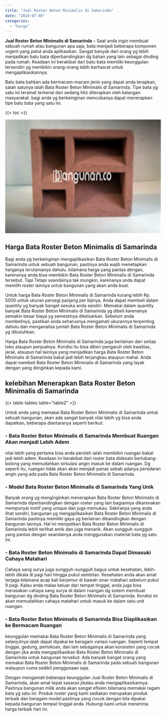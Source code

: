 ```yaml
---
title: "Jual Roster Beton Minimalis di Samarinda"
date: "2024-07-08"
categories: 
  - "harga"
---
```


**Jual Roster Beton Minimalis di Samarinda** – Saat anda ingin membuat sebuah rumah atau bangunan apa saja, bata menjadi beberapa komponen urgent yang patut anda aplikasikan. Sangat banyak dari orang yg lebih menjadikan batu bata diperbandingkan dg bahan yang lain sebagai dinding pada rumah. Keadaan ini berakibat dari batu bata memiliki keunggulan tersendiri yg membikin orang-orang lebih berhasrat untuk mengaplikasikannya.

Batu bata bahkan ada bermacam-macam jenis yang dapat anda terapkan, salah satunya ialah Bata Roster Beton Minimalis di Samarinda. Tipe bata yg satu ini teramat terkenal dan sedang hitz diterapkan oleh kalangan masyarakat. bagi anda yg berkeinginan mencobanya dapat menerapkan tipe batu bata yang satu ini.

{{< toc >}}

![Jual Roster Beton Minimalis di Samarinda](/images/bata-roster-minimalis-11.png)

## Harga Bata Roster Beton Minimalis di Samarinda

Bagi anda yg berkeinginan mengaplikasikan Bata Roster Beton Minimalis di Samarinda untuk sebuah bangunan, pastinya anda wajib menetapkan harganya terutamanya dahulu. bilamana harga yang pantas dengan, karenanya anda bisa membikin Bata Roster Beton Minimalis di Samarinda tersebut. Tapi Tetapi seandainya tak mungkin, karenanya anda dapat memilih roster lainnya untuk bangunan yang akan anda buat.

Untuk harga Bata Roster Beton Minimalis di Samarinda kurang lebih Rp. 5000 untuk ukuran persegi panjang per bijinya. Anda dapat membeli dalam quantity yg banyak banget sesuka anda sendiri. Memakai dalam quantity banyak Bata Roster Beton Minimalis di Samarinda yg dibeli karenanya semakin besar biaya yg semestinya dikeluarkan. Sebelum anda membelinya, pastikan anda seharusnya mengamati ukurannya terpenting dahulu dan menganalisa jumlah Bata Roster Beton Minimalis di Samarinda yg dibutuhkan.

Harga Bata Roster Beton Minimalis di Samarinda juga berlainan dari setiap toko ataupun penjualnya. Kondisi itu bisa diberi pengaruh oleh kwalitas, jarak, ataupun hal lainnya yang menjadikan harga Bata Roster Beton Minimalis di Samarinda bakal jadi lebih terjangkau ataupun mahal. Anda dapat membeli Bata Roster Beton Minimalis di Samarinda yang layak dengan yang diinginkan kepada kami.

## kelebihan Menerapkan Bata Roster Beton Minimalis di Samarinda

{{< table-tables table="table2" >}}

Untuk anda yang memakai Bata Roster Beton Minimalis di Samarinda untuk sebuah bangunan, akan ada sangat banyak nilai lebih yg bisa anda dapatkan, beberapa diantaranya seperti berikut:

### \- Bata Roster Beton Minimalis di Samarinda Membuat Ruangan Akan menjadi Lebih Adem

nilai lebih yang pertama bisa anda peroleh ialah membikin ruangan bakal jadi lebih adem. Keadaan ini berakibat dari roster bata didesain berlubang-bolong yang memudahkan sirkulasi angin masuk ke dalam ruangan. Dg seperti itu, ruangan tidak akan akan menjadi panas sebab adanya peredaran angin yang ada pada Bata Roster Beton Minimalis di Samarinda.

### \- Model Bata Roster Beton Minimalis di Samarinda Yang Unik

Banyak orang yg menginginkan menerapkan Bata Roster Beton Minimalis di Samarinda diperbandingkan dengan roster yang lain bagiannya dikarenakan mempunyai motif yang unique dan juga memukau. Sekiranya yang anda lihat sendiri, bangunan yg mengaplikasikan Bata Roster Beton Minimalis di Samarinda pastinya memiliki gaya yg berlainan dibandingkan dengan bangunan lainnya. Hal ini menjadikan Bata Roster Beton Minimalis di Samarinda lebih terlihat antik dan juga menarik. Akan sungguh-sungguh yang pantas dengan seandainya anda menggunakan material bata yg satu ini.

### \- Bata Roster Beton Minimalis di Samarinda Dapat Dimasuki Cahaya Matahari

Cahaya sang surya juga sungguh-sungguh bagus untuk kesehatan, lebih-lebih dikala di pagi hari hingga pukul sembilan. Kesehatan anda akan amat terjaga bilamana acap kali berjemur di bawah sinar matahari sebelum pukul 9 pagi. Kalau anda malas keluar dari tempat tinggal, anda juga bisa merasakan cahaya sang surya di dalam ruangan dg sistem membuat bangunan dg dinding Bata Roster Beton Minimalis di Samarinda. Kondisi ini akan memudahkan cahaya matahari untuk masuk ke dalam satu unit ruangan.

### \- Bata Roster Beton Minimalis di Samarinda Bisa Diaplikasikan ke Bermacam Ruangan

keunggulan memakai Bata Roster Beton Minimalis di Samarinda yang selanjutnya ialah dapat dipakai ke beragam variasi ruangan. Seperti tempat tinggal, gedung, pertokoan, dan lain sebagainya akan konsisten yang cocok dengan jika anda mengaplikasikan Bata Roster Beton Minimalis di Samarinda untuk bangunan tersebut. Ada banyak banget orang yang memakai Bata Roster Beton Minimalis di Samarinda pada sebuah bangunan walaupun cuma sedikit penggunaan saja.

Dengan mengamati beberapa keunggulan Jual Roster Beton Minimalis di Samarinda, akan amat tepat sasaran jikalau anda mengaplikasikannya. Pastinya bangunan milik anda akan sangat efisien bilamana memakai ragam bata yg satu ini. Produk roster yang kami sediakan merupakan produk terbaik dan beragam model pastinya yang cocok dengan bila dipakai kepada bangunan tempat tinggal anda. Hubungi kami untuk menerima harga terbaik hari ini.

